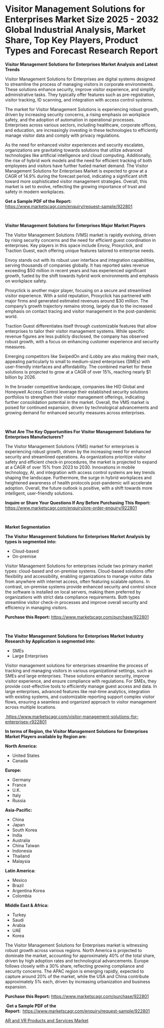 <p><h1>Visitor Management Solutions for Enterprises Market Size 2025 - 2032 Global Industrial Analysis, Market Share, Top Key Players, Product Types and Forecast Research Report</h1></p><p><strong>Visitor Management Solutions for Enterprises Market Analysis and Latest Trends</strong></p>
<p><p>Visitor Management Solutions for Enterprises are digital systems designed to streamline the process of managing visitors in corporate environments. These solutions enhance security, improve visitor experience, and simplify administrative tasks. They typically offer features such as pre-registration, visitor tracking, ID scanning, and integration with access control systems.</p><p>The market for Visitor Management Solutions is experiencing robust growth, driven by increasing security concerns, a rising emphasis on workplace safety, and the adoption of automation in operational processes. Enterprises across various sectors, including healthcare, corporate offices, and education, are increasingly investing in these technologies to efficiently manage visitor data and comply with privacy regulations.</p><p>As the need for enhanced visitor experiences and security escalates, organizations are gravitating towards solutions that utilize advanced technologies like artificial intelligence and cloud computing. Additionally, the rise of hybrid work models and the need for efficient tracking of both employees and visitors have further fueled market demand. The Visitor Management Solutions for Enterprises Market is expected to grow at a CAGR of 14.9% during the forecast period, indicating a significant shift toward more sophisticated visitor management strategies. Overall, this market is set to evolve, reflecting the growing importance of trust and safety in modern workplaces.</p></p>
<p><strong>Get a Sample PDF of the Report:&nbsp;</strong> <a href="https://www.marketscagr.com/enquiry/request-sample/922801?utm_campaign=2866&utm_medium=2&utm_source=Github&utm_content=ia&utm_term=07032025&utm_id=visitor-management-solutions-for-enterprises">https://www.marketscagr.com/enquiry/request-sample/922801</a></p>
<p>&nbsp;</p>
<p><strong>Visitor Management Solutions for Enterprises Major Market Players</strong></p>
<p><p>The Visitor Management Solutions (VMS) market is rapidly evolving, driven by rising security concerns and the need for efficient guest coordination in enterprises. Key players in this space include Envoy, Proxyclick, and Traction Guest, each offering unique features tailored to enterprise needs.</p><p>Envoy stands out with its robust user interface and integration capabilities, serving thousands of companies globally. It has reported sales revenue exceeding $50 million in recent years and has experienced significant growth, fueled by the shift towards hybrid work environments and emphasis on workplace safety.</p><p>Proxyclick is another major player, focusing on a secure and streamlined visitor experience. With a solid reputation, Proxyclick has partnered with major firms and generated estimated revenues around $30 million. The company’s growth trajectory remains strong, largely due to the increased emphasis on contact tracing and visitor management in the post-pandemic world.</p><p>Traction Guest differentiates itself through customizable features that allow enterprises to tailor their visitor management systems. While specific revenue figures are less publicly disclosed, the company has observed robust growth, with a focus on enhancing customer experience and security measures.</p><p>Emerging competitors like SwipedOn and iLobby are also making their mark, appealing particularly to small to medium-sized enterprises (SMEs) with user-friendly interfaces and affordability. The combined market for these solutions is projected to grow at a CAGR of over 15%, reaching nearly $1 billion by 2026.</p><p>In the broader competitive landscape, companies like HID Global and Honeywell Access Control leverage their established security solutions portfolios to strengthen their visitor management offerings, indicating further consolidation potential in the market. Overall, the VMS market is poised for continued expansion, driven by technological advancements and growing demand for enhanced security measures across enterprises.</p></p>
<p>&nbsp;</p>
<p><strong>What Are The Key Opportunities For Visitor Management Solutions for Enterprises Manufacturers?</strong></p>
<p><p>The Visitor Management Solutions (VMS) market for enterprises is experiencing robust growth, driven by the increasing need for enhanced security and streamlined operations. As organizations prioritize visitor safety and efficient check-in procedures, the market is projected to expand at a CAGR of over 15% from 2023 to 2030. Innovations in mobile technology, AI, and integration with access control systems are key trends shaping the landscape. Furthermore, the surge in hybrid workplaces and heightened awareness of health protocols post-pandemic will accelerate adoption. Overall, the future outlook is positive, with a shift towards more intelligent, user-friendly solutions.</p></p>
<p><strong>Inquire or Share Your Questions If Any Before Purchasing This Report:</strong> <a href="https://www.marketscagr.com/enquiry/pre-order-enquiry/922801?utm_campaign=2866&utm_medium=2&utm_source=Github&utm_content=ia&utm_term=07032025&utm_id=visitor-management-solutions-for-enterprises">https://www.marketscagr.com/enquiry/pre-order-enquiry/922801</a></p>
<p>&nbsp;</p>
<p><strong>Market Segmentation</strong></p>
<p><strong>The Visitor Management Solutions for Enterprises Market Analysis by types is segmented into:</strong></p>
<p><ul><li>Cloud-based</li><li>On-premise</li></ul></p>
<p><p>Visitor Management Solutions for enterprises include two primary market types: cloud-based and on-premise systems. Cloud-based solutions offer flexibility and accessibility, enabling organizations to manage visitor data from anywhere with internet access, often featuring scalable options. In contrast, on-premise systems provide enhanced security and control since the software is installed on local servers, making them preferred by organizations with strict data compliance requirements. Both types streamline visitor check-in processes and improve overall security and efficiency in managing visitors.</p></p>
<p><strong>Purchase this Report:&nbsp;</strong><a href="https://www.marketscagr.com/purchase/922801?utm_campaign=2866&utm_medium=2&utm_source=Github&utm_content=ia&utm_term=07032025&utm_id=visitor-management-solutions-for-enterprises">https://www.marketscagr.com/purchase/922801</a></p>
<p>&nbsp;</p>
<p><strong>The Visitor Management Solutions for Enterprises Market Industry Research by Application is segmented into:</strong></p>
<p><ul><li>SMEs</li><li>Large Enterprises</li></ul></p>
<p><p>Visitor management solutions for enterprises streamline the process of tracking and managing visitors in various organizational settings, such as SMEs and large enterprises. These solutions enhance security, improve visitor experience, and ensure compliance with regulations. For SMEs, they provide cost-effective tools to efficiently manage guest access and data. In large enterprises, advanced features like real-time analytics, integration with existing systems, and customizable reporting support complex visitor flows, ensuring a seamless and organized approach to visitor management across multiple locations.</p></p>
<p><a href="https://www.marketscagr.com/visitor-management-solutions-for-enterprises-r922801?utm_campaign=2866&utm_medium=2&utm_source=Github&utm_content=ia&utm_term=07032025&utm_id=visitor-management-solutions-for-enterprises">&nbsp;https://www.marketscagr.com/visitor-management-solutions-for-enterprises-r922801</a></p>
<p><strong>In terms of Region, the Visitor Management Solutions for Enterprises Market Players available by Region are:</strong></p>
<p>
    <p> <strong> North America: </strong>
        <ul>
            <li>United States</li>
            <li>Canada</li>
        </ul>
        </p> 
    <p> <strong> Europe: </strong>
        <ul>
            <li>Germany</li>
            <li>France</li>
            <li>U.K.</li>
            <li>Italy</li>
            <li>Russia</li>
        </ul>
        </p> 
    <p> <strong> Asia-Pacific: </strong>
        <ul>
            <li>China</li>
            <li>Japan</li>
            <li>South Korea</li>
            <li>India</li>
            <li>Australia</li>
            <li>China Taiwan</li>
            <li>Indonesia</li>
            <li>Thailand</li>
            <li>Malaysia</li>
        </ul>
        </p> 
    <p> <strong> Latin America: </strong>
        <ul>
            <li>Mexico</li>
            <li>Brazil</li>
            <li>Argentina Korea</li>
            <li>Colombia</li>
        </ul>
        </p> 
    <p> <strong> Middle East & Africa: </strong>
        <ul>
            <li>Turkey</li>
            <li>Saudi</li>
            <li>Arabia</li>
            <li>UAE</li>
            <li>Korea</li>
        </ul>
    </p>
    </p>
<p><p>The Visitor Management Solutions for Enterprises market is witnessing robust growth across various regions. North America is projected to dominate the market, accounting for approximately 40% of the total share, driven by high adoption rates and technological advancements. Europe follows closely with a 30% share, reflecting growing compliance and security concerns. The APAC region is emerging rapidly, expected to capture around 20% of the market, while the USA and China contribute approximately 5% each, driven by increasing urbanization and business expansion.</p></p>
<p><strong>Purchase this Report: </strong><a href="https://www.marketscagr.com/purchase/922801?utm_campaign=2866&utm_medium=2&utm_source=Github&utm_content=ia&utm_term=07032025&utm_id=visitor-management-solutions-for-enterprises">https://www.marketscagr.com/purchase/922801</a></p>
<p>&nbsp;<strong>Get a Sample PDF of the Report:&nbsp;&nbsp;</strong><a href="https://www.marketscagr.com/enquiry/request-sample/922801?utm_campaign=2866&utm_medium=2&utm_source=Github&utm_content=ia&utm_term=07032025&utm_id=visitor-management-solutions-for-enterprises">https://www.marketscagr.com/enquiry/request-sample/922801</a></p>
<p><strong></strong></p>
<p><p><a href="https://github.com/djibenesha/Market-Research-Report-List-1/blob/main/ar-and-vr-products-and-services-market.md?utm_campaign=2866&utm_medium=2&utm_source=Github&utm_content=ia&utm_term=07032025&utm_id=visitor-management-solutions-for-enterprises">AR and VR Products and Services Market</a></p></p>